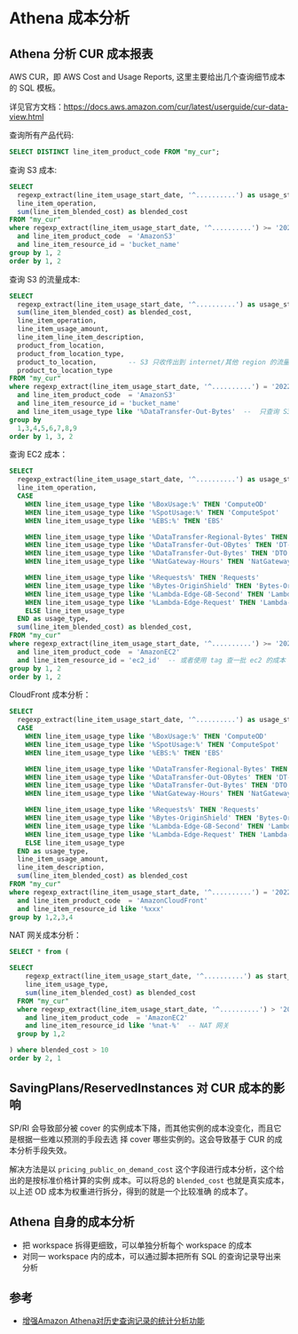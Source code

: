 # Athena 成本分析

## Athena 分析 CUR 成本报表

AWS CUR，即 AWS Cost and Usage Reports, 这里主要给出几个查询细节成本的 SQL 模板。

详见官方文档：https://docs.aws.amazon.com/cur/latest/userguide/cur-data-view.html

查询所有产品代码:

```sql
SELECT DISTINCT line_item_product_code FROM "my_cur";
```

查询 S3 成本:

```sql
SELECT
  regexp_extract(line_item_usage_start_date, '^..........') as usage_start_date,
  line_item_operation,
  sum(line_item_blended_cost) as blended_cost
FROM "my_cur"
where regexp_extract(line_item_usage_start_date, '^..........') >= '2021-11-28'
  and line_item_product_code  = 'AmazonS3'
  and line_item_resource_id = 'bucket_name'
group by 1, 2
order by 1, 2
```

查询 S3 的流量成本:

```sql
SELECT
  regexp_extract(line_item_usage_start_date, '^..........') as usage_start_date,
  sum(line_item_blended_cost) as blended_cost,
  line_item_operation,
  line_item_usage_amount,
  line_item_line_item_description,
  product_from_location,
  product_from_location_type,
  product_to_location,        -- S3 只收传出到 internet/其他 region 的流量成本
  product_to_location_type
FROM "my_cur"
where regexp_extract(line_item_usage_start_date, '^..........') = '2022-04-05'
  and line_item_product_code  = 'AmazonS3'
  and line_item_resource_id = 'bucket_name'
  and line_item_usage_type like '%DataTransfer-Out-Bytes'  --  只查询 S3 传出的流量成本
group by
  1,3,4,5,6,7,8,9
order by 1, 3, 2
```

查询 EC2 成本：

```sql
SELECT
  regexp_extract(line_item_usage_start_date, '^..........') as usage_start_date,
  line_item_operation,
  CASE
    WHEN line_item_usage_type like '%BoxUsage:%' THEN 'ComputeOD'
    WHEN line_item_usage_type like '%SpotUsage:%' THEN 'ComputeSpot'
    WHEN line_item_usage_type like '%EBS:%' THEN 'EBS'

    WHEN line_item_usage_type like '%DataTransfer-Regional-Bytes' THEN 'DTAZ'  -- Region 内（跨区）流量成本
    WHEN line_item_usage_type like '%DataTransfer-Out-OBytes' THEN 'DT-Origin'
    WHEN line_item_usage_type like '%DataTransfer-Out-Bytes' THEN 'DTO'
    WHEN line_item_usage_type like '%NatGateway-Hours' THEN 'NatGateway-Hours'

    WHEN line_item_usage_type like '%Requests%' THEN 'Requests'
    WHEN line_item_usage_type like '%Bytes-OriginShield' THEN 'Bytes-OriginShield'
    WHEN line_item_usage_type like '%Lambda-Edge-GB-Second' THEN 'Lambda-Edge-GB-Second'
    WHEN line_item_usage_type like '%Lambda-Edge-Request' THEN 'Lambda-Edge-Request'
    ELSE line_item_usage_type
  END as usage_type,
  sum(line_item_blended_cost) as blended_cost,
FROM "my_cur"
where regexp_extract(line_item_usage_start_date, '^..........') >= '2021-12-27'
  and line_item_product_code  = 'AmazonEC2'
  and line_item_resource_id = 'ec2_id'  -- 或者使用 tag 查一批 ec2 的成本
group by 1, 2
order by 1, 2
```

CloudFront 成本分析：

```sql
SELECT
  regexp_extract(line_item_usage_start_date, '^..........') as usage_start_date,
  CASE
    WHEN line_item_usage_type like '%BoxUsage:%' THEN 'ComputeOD'
    WHEN line_item_usage_type like '%SpotUsage:%' THEN 'ComputeSpot'
    WHEN line_item_usage_type like '%EBS:%' THEN 'EBS'

    WHEN line_item_usage_type like '%DataTransfer-Regional-Bytes' THEN 'DTAZ'  -- Region 内（跨区）流量成本
    WHEN line_item_usage_type like '%DataTransfer-Out-OBytes' THEN 'DT-Origin'
    WHEN line_item_usage_type like '%DataTransfer-Out-Bytes' THEN 'DTO'
    WHEN line_item_usage_type like '%NatGateway-Hours' THEN 'NatGateway-Hours'

    WHEN line_item_usage_type like '%Requests%' THEN 'Requests'
    WHEN line_item_usage_type like '%Bytes-OriginShield' THEN 'Bytes-OriginShield'
    WHEN line_item_usage_type like '%Lambda-Edge-GB-Second' THEN 'Lambda-Edge-GB-Second'
    WHEN line_item_usage_type like '%Lambda-Edge-Request' THEN 'Lambda-Edge-Request'
    ELSE line_item_usage_type
  END as usage_type,
  line_item_usage_amount,
  line_item_description,
  sum(line_item_blended_cost) as blended_cost
FROM "my_cur"
where regexp_extract(line_item_usage_start_date, '^..........') = '2022-03-25'
  and line_item_product_code  = 'AmazonCloudFront'
  and line_item_resource_id like '%xxx'
group by 1,2,3,4
```

NAT 网关成本分析：

```sql
SELECT * from (

SELECT
    regexp_extract(line_item_usage_start_date, '^..........') as start_date,
    line_item_usage_type,
    sum(line_item_blended_cost) as blended_cost
  FROM "my_cur"
  where regexp_extract(line_item_usage_start_date, '^..........') > '2021-11-23'
    and line_item_product_code  = 'AmazonEC2'
    and line_item_resource_id like '%nat-%'  -- NAT 网关
  group by 1,2

) where blended_cost > 10
order by 2, 1
```

## SavingPlans/ReservedInstances 对 CUR 成本的影响

SP/RI 会导致部分被 cover 的实例成本下降，而其他实例的成本没变化，而且它是根据一些难以预测的手段去选
择 cover 哪些实例的。这会导致基于 CUR 的成本分析手段失效。

解决方法是以 `pricing_public_on_demand_cost` 这个字段进行成本分析，这个给出的是按标准价格计算的实例
成本。可以将总的 `blended_cost` 也就是真实成本，以上述 OD 成本为权重进行拆分，得到的就是一个比较准确
的成本了。

## Athena 自身的成本分析

- 把 workspace 拆得更细致，可以单独分析每个 workspace 的成本
- 对同一 workspace 内的成本，可以通过脚本把所有 SQL 的查询记录导出来分析

## 参考

- [增强Amazon Athena对历史查询记录的统计分析功能](https://aws.amazon.com/cn/blogs/china/enhance-amazon-athenas-statistical-analysis-function-for-historical-query-records/)
